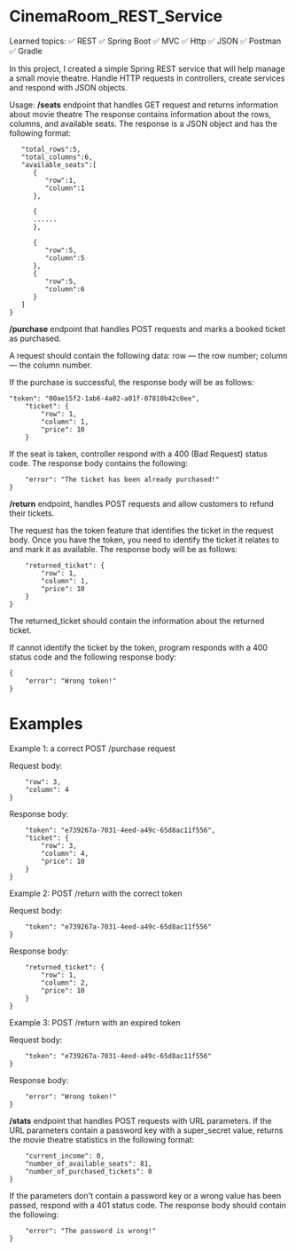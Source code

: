 # CinemaRoom_REST_Service

Learned topics:
:white_check_mark: REST
:white_check_mark: Spring Boot
:white_check_mark: MVC
:white_check_mark: Http
:white_check_mark: JSON
:white_check_mark: Postman
:white_check_mark: Gradle


In this project, I created a simple Spring REST service that will help manage a small movie theatre. Handle HTTP requests in controllers, create services and respond with JSON objects.

Usage:
**/seats** endpoint that handles GET request and returns information about movie theatre
The response contains information about the rows, columns, and available seats. The response is a JSON object and has the following format:

```json{
   "total_rows":5,
   "total_columns":6,
   "available_seats":[
      {
         "row":1,
         "column":1
      },

      {
      ......
      },

      {
         "row":5,
         "column":5
      },
      {
         "row":5,
         "column":6
      }
   ]
}
```
**/purchase** endpoint that handles POST requests and marks a booked ticket as purchased.

A request should contain the following data:
row — the row number;
column — the column number.

If the purchase is successful, the response body will be as follows:
```
"token": "00ae15f2-1ab6-4a02-a01f-07810b42c0ee",
    "ticket": {
        "row": 1,
        "column": 1,
        "price": 10
    }
```

If the seat is taken, controller respond with a 400 (Bad Request) status code. The response body contains the following:
```{
    "error": "The ticket has been already purchased!"
}
```

**/return** endpoint, handles POST requests and allow customers to refund their tickets.

The request has the token feature that identifies the ticket in the request body. Once you have the token, you need to identify the ticket it relates to and mark it as available. The response body will be as follows:
```{
    "returned_ticket": {
        "row": 1,
        "column": 1,
        "price": 10
    }
}
```
The returned_ticket should contain the information about the returned ticket.

If cannot identify the ticket by the token, program responds with a 400 status code and the following response body:
```
{
    "error": "Wrong token!"
}
```

# Examples
Example 1: a correct POST /purchase request

Request body:
```{
    "row": 3,
    "column": 4
}
```
Response body:
```{
    "token": "e739267a-7031-4eed-a49c-65d8ac11f556",
    "ticket": {
        "row": 3,
        "column": 4,
        "price": 10
    }
}
```
Example 2: POST /return with the correct token

Request body:
```{
    "token": "e739267a-7031-4eed-a49c-65d8ac11f556"
}
```
Response body:
```{
    "returned_ticket": {
        "row": 1,
        "column": 2,
        "price": 10
    }
}
```
Example 3: POST /return with an expired token

Request body:
```{
    "token": "e739267a-7031-4eed-a49c-65d8ac11f556"
}
```
Response body:
```{
    "error": "Wrong token!"
}
```

**/stats** endpoint that handles POST requests with URL parameters. If the URL parameters contain a password key with a super_secret value, returns the movie theatre statistics in the following format:

```{
    "current_income": 0,
    "number_of_available_seats": 81,
    "number_of_purchased_tickets": 0
}
```
If the parameters don't contain a password key or a wrong value has been passed, respond with a 401 status code. The response body should contain the following:

```{
    "error": "The password is wrong!"
}
```
